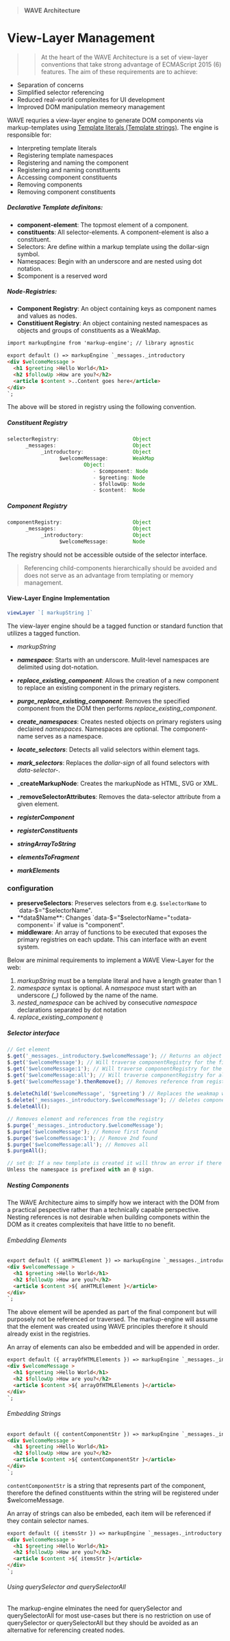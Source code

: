 > #### WAVE Architecture
View-Layer Management
=========

>>At the heart of the WAVE Architecture is a set of view-layer conventions that take strong advantage of ECMAScript 2015 (6) features. The aim of these requirements are to achieve: 

- Separation of concerns 
- Simplified selector referencing
- Reduced real-world complexites for UI development
- Improved DOM manipulation memeory management

WAVE requries a view-layer engine to generate DOM components via markup-templates using [Template literals (Template strings)](https://developer.mozilla.org/en-US/docs/Web/JavaScript/Reference/Template_literals). The engine is responsible for:

- Interpreting template literals
- Registering template namespaces
- Registering and naming the component
- Registering and naming constituents
- Accessing component constituents
- Removing components
- Removing component constituents




##### Declarative Template definitons: 
- **component-element**: The topmost element of a component.
- **constituents**: All selector-elements. A component-element is also a constituent. 
- Selectors: Are define within a markup template using the dollar-sign symbol.
- Namespaces: Begin with an underscore and are nested using dot notation.
- $component is a reserved word

##### Node-Registries:
- **Component Registry**: An object containing keys as component names and values as nodes. 
- **Constitiuent Registry**: An object containing nested namespaces as objects and groups of constituents as a WeakMap.  

```html
import markupEngine from 'markup-engine'; // library agnostic 

export default () => markupEngine `_messages._introductory 
<div $welcomeMessage >
  <h1 $greeting >Hello World</h1>
  <h2 $followUp >How are you?</h2>
  <article $content >..Content goes here</article>
</div>
`;
```
The above will be stored in registry using the following convention.
##### Constituent Registry
```javascript
selectorRegistry:                        Object
      _messages:                         Object
           _introductory:                Object
                 $welcomeMessage:        WeakMap
                         Object:
                            - $component: Node
                            - $greeting: Node     
                            - $followUp: Node
                            - $content:  Node
```
##### Component Registry
```javascript
componentRegistry:                       Object
      _messages:                         Object
           _introductory:                Object
                 $welcomeMessage:        Node
```
The registry should not be accessible outside of the selector interface. 

>Referencing child-components hierarchically should be avoided and does not serve as an advantage from templating or memory management.


#### View-Layer Engine Implementation
```javascript
viewLayer `[ markupString ]`
```

The view-layer engine should be a tagged function or standard function that utilizes a tagged function.
- _markupString_
- _**namespace**_: Starts with an underscore. Mulit-level namespaces are delimited using dot-notation.


- _**replace_existing_component**_: Allows the creation of a new component to replace an existing component in the primary registers.
- _**purge_replace_existing_component**_: Removes the specified component from the DOM then performs _replace_existing_component_.
- _**create_namespaces**_: Creates nested objects on primary registers using declaired _namespaces_. Namespaces are optional. The component-name serves as a namespace.  
- _**locate_selectors**_: Detects all valid selectors within element tags. 
- _**mark_selectors**_: Replaces the _dollar-sign_ of all found selectors with _data-selector-_.
- _**createMarkupNode**: Creates the markupNode as HTML, SVG or XML.
- _**removeSelectorAttributes**: Removes the data-selector attribute from a given element.
- _**registerComponent**_
- _**registerConstituents**_
- _**stringArrayToString**_
- _**elementsToFragment**_
- _**markElements**_

### configuration
- **preserveSelectors**: Preserves selectors from e.g. `$selectorName` to `data-$="$selectorName".
- **data$Name**: Changes `data-$="$selectorName="` to `data-component=` if value is "component".
- **middleware**: An array of functions to be executed that exposes the primary registries on each update. This can interface with an event system.



Below are minimal requirements to implement a WAVE View-Layer for the web:
1. _markupString_ must be a template literal and have a length greater than 1
2. _namespace_ syntax is optional. A _namespace_ must start with an underscore _(\_)_ followed by the name of the name.
3. _nested_namespace_ can be achived by consecutive _namespace_ declarations separated by dot notation
4. _replace_existing_component_  `@`


##### Selector interface 
```javascript
// Get element 
$.get('_messages._introductory.$welcomeMessage'); // Returns an object containing the $component and it's constitiuents.
$.get('$welcomeMessage'); // Will traverse componentRegistry for the first component reference found.
$.get('$welcomeMessage:1'); // Will traverse componentRegistry for the 2nd component reference.
$.get('$welcomeMessage:all'); // Will traverse componentRegistry for all matching component references.
$.get('$welcomeMessage').thenRemove(); // Removes reference from registry after returning the node, will also remove constituents 

$.deleteChild('$welcomeMessage', '$greeting') // Replaces the weakmap without the child
$.delete('_messages._introductory.$welcomeMessage'); // deletes component from registry (not DOM)
$.deleteAll();

// Removes element and references from the registry 
$.purge('_messages._introductory.$welcomeMessage');
$.purge('$welcomeMessage'); // Remove first found 
$.purge('$welcomeMessage:1'); // Remove 2nd found
$.purge('$welcomeMessage:all'); // Removes all
$.purgeAll();

// set @: If a new template is created it will throw an error if there is a naming conflict 
Unless the namespace is prefixed with an @ sign.
```
##### Nesting Components
The WAVE Architecture aims to simplfy how we interact with the DOM from a practical pespective rather than a
technically capable perspective. Nesting references is not desirable when building componets within the DOM 
as it creates complexiteis that have little to no benefit. 

###### Embedding Elements
```html
export default ({ anHTMLElement }) => markupEngine `_messages._introductory 
<div $welcomeMessage >
  <h1 $greeting >Hello World</h1>
  <h2 $followUp >How are you?</h2>
  <article $content >${ anHTMLElement }</article>
</div>
`;
```
The above element will be apended as part of the final component but will purposely not be referenced
or traversed. The markup-engine will assume that the element was created using WAVE principles therefore 
it should already exist in the registries. 

An array of elements can also be embedded and will be appended in order.

```html
export default ({ arrayOfHTMLElements }) => markupEngine `_messages._introductory 
<div $welcomeMessage >
  <h1 $greeting >Hello World</h1>
  <h2 $followUp >How are you?</h2>
  <article $content >${ arrayOfHTMLElements }</article>
</div>
`;
```
###### Embedding Strings
```html
export default ({ contentComponentStr }) => markupEngine `_messages._introductory 
<div $welcomeMessage >
  <h1 $greeting >Hello World</h1>
  <h2 $followUp >How are you?</h2>
  <article $content >${ contentComponentStr }</article>
</div>
`;
```
`contentComponentStr` is a string that represents part of the component, therefore the defined constituents within the string will be registered under $welcomeMessage. 

An array of strings can also be embeded, each item will be referenced if they contain selector names.

```html
export default ({ itemsStr }) => markupEngine `_messages._introductory 
<div $welcomeMessage >
  <h1 $greeting >Hello World</h1>
  <h2 $followUp >How are you?</h2>
  <article $content >${ itemsStr }</article>
</div>
`;
```
###### Using querySelector and querySelectorAll
The markup-engine elminates the need for querySelector and querySelectorAll for most use-cases but there is no restriction on use of querySelector or querySelectorAll but they should be avoided as an alternative for referencing created nodes.
